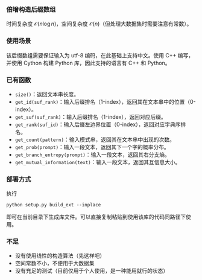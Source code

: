 ### 倍增构造后缀数组
时间复杂度 $\mathcal{O}(n\log n)$，空间复杂度 $\mathcal{O}(n)$（但处理大数据集时需要注意有常数）。

### 使用场景
该后缀数组需要保证输入为 utf-8 编码，在此基础上支持中文。使用 C++ 编写，并使用 Cython 构建 Python 库，因此支持的语言有 C++ 和 Python。

### 已有函数
- `size()`：返回文本串长度。
- `get_id(suf_rank)`：输入后缀排名（1-index），返回其在文本串中的位置（0-index）。
- `get_suf(suf_rank)`：输入后缀排名（1-index），返回对应后缀。
- `get_rank(suf_id)`：输入后缀左边界位置（0-index），返回对应字典序排名。
- `get_count(pattern)`：输入模式串，返回其在文本串中出现的次数。
- `get_prob(prompt)`：输入一段文本，返回其下一个字的概率分布。
- `get_branch_entropy(prompt)`：输入一段文本，返回其右分支熵。
- `get_mutual_information(text)`：输入一段文本，返回其互信息大小。

### 部署方式
执行
```
python setup.py build_ext --inplace
```
即可在当前目录下生成库文件。可以直接复制粘贴到使用该库的代码同路径下使用。

### 不足
- 没有使用线性的构造算法（先这样吧）
- 空间常数不小，不便用于大数据集
- 没有充足的测试（目前仅用于个人使用，是一种能用就行的状态）